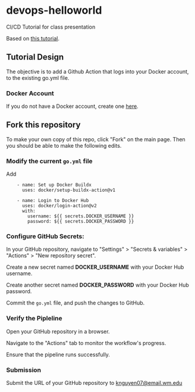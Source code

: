 # devops-helloworld
CI/CD Tutorial for class presentation

Based on [this tutorial](https://spacelift.io/blog/github-actions-tutorial).


## Tutorial Design

The objective is to add a Github Action that logs into your Docker account, to the existing go.yml file. 

### Docker Account
If you do not have a Docker account, create one [here](https://www.docker.com/).

## Fork this repository
To make your own copy of this repo, click "Fork" on the main page. Then you should be able to make the following edits.

### Modify the current `go.yml` file 
Add
```
    - name: Set up Docker Buildx
      uses: docker/setup-buildx-action@v1

    - name: Login to Docker Hub
      uses: docker/login-action@v2
      with:
        username: ${{ secrets.DOCKER_USERNAME }}
        password: ${{ secrets.DOCKER_PASSWORD }}
```
### Configure GitHub Secrets:

  In your GitHub repository, navigate to "Settings" > "Secrets & variables" > "Actions" > "New repository secret".
  
  Create a new secret named **DOCKER_USERNAME** with your Docker Hub username.
  
  Create another secret named **DOCKER_PASSWORD** with your Docker Hub password.

  Commit the `go.yml` file, and push the changes to GitHub.

### Verify the Pipleline

Open your GitHub repository in a browser.

Navigate to the "Actions" tab to monitor the workflow's progress.

Ensure that the pipeline runs successfully.

### Submission

Submit the URL of your GitHub repository to knguyen07@email.wm.edu 
